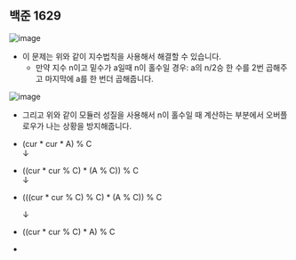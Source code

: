 ## 백준 1629
![image](https://github.com/user-attachments/assets/4f4b6ea1-f990-4374-b2d7-ca5c51d1a730)

- 이 문제는 위와 같이 지수법칙을 사용해서 해결할 수 있습니다.
  - 만약 지수 n이고 밑수가 a일때 n이 홀수일 경우: a의 n/2승 한 수를 2번 곱해주고 마지막에 a를 한 번더 곱해줍니다.

![image](https://github.com/user-attachments/assets/b1c4733f-e71d-43af-ae78-134fc616649d)

- 그리고 위와 같이 모듈러 성질을 사용해서 n이 홀수일 때 계산하는 부분에서 오버플로우가 나는 상황을 방지해줍니다.
- (cur * cur * A) % C  
  ↓
- ((cur * cur % C) * (A % C)) % C  
  ↓
- (((cur * cur % C) % C) * (A % C)) % C 

   ↓
- ((cur * cur % C) * A) % C
- 